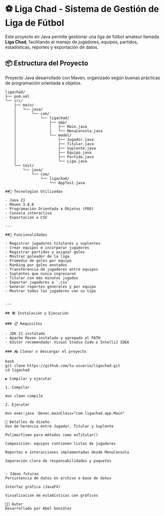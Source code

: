 # ⚽ Liga Chad - Sistema de Gestión de Liga de Fútbol

Este proyecto en Java permite gestionar una liga de fútbol amateur llamada **Liga Chad**, facilitando el manejo de jugadores, equipos, partidos, estadísticas, reportes y exportación de datos.

## 📦 Estructura del Proyecto

Proyecto Java desarrollado con Maven, organizado según buenas prácticas de programación orientada a objetos.

```text
ligachad/
├── pom.xml
└── src/
    ├── main/
    │   └── java/
    │       └── com/
    │           └── ligachad/
    │               ├── app/
    │               │   ├── Main.java
    │               │   └── MenuConsola.java
    │               └── model/
    │                   ├── Jugador.java
    │                   ├── Titular.java
    │                   ├── Suplente.java
    │                   ├── Equipo.java
    │                   ├── Partido.java
    │                   └── Liga.java
    └── test/
        └── java/
            └── com/
                └── ligachad/
                    └── AppTest.java

##🧠 Tecnologías Utilizadas

- Java 21
- Maven 3.8.6
- Programación Orientada a Objetos (POO)
- Consola interactiva
- Exportación a CSV

---

##🚀 Funcionalidades

- Registrar jugadores titulares y suplentes
- Crear equipos e incorporar jugadores
- Registrar partidos y asignar goles
- Mostrar goleador de la liga
- Promedio de goles por equipo
- Ranking por goles anotados
- Transferencia de jugadores entre equipos
- Suplentes que nunca ingresaron
- Titular con más minutos jugados
- Exportar jugadores a `.csv`
- Generar reportes generales y por equipo
- Mostrar todos los jugadores con su tipo


---

## 🛠️ Instalación y Ejecución

### 📋 Requisitos

- JDK 21 instalado
- Apache Maven instalado y agregado al PATH
- Editor recomendado: Visual Studio Code o IntelliJ IDEA

### 📥 Clonar o descargar el proyecto

bash
git clone https://github.com/tu-usuario/ligachad.git
cd ligachad

▶️ Compilar y ejecutar

1. Compilar

mvn clean compile

2. Ejecutar

mvn exec:java -Dexec.mainClass="com.ligachad.app.Main"

📌 Detalles de diseño
Uso de herencia entre Jugador, Titular y Suplente

Polimorfismo para métodos como esTitular()

Composición: equipos contienen listas de jugadores

Reportes e interacciones implementadas desde MenuConsola

Separación clara de responsabilidades y paquetes


💡 Ideas futuras
Persistencia de datos en archivo o base de datos

Interfaz gráfica (JavaFX)

Visualización de estadísticas con gráficos

👨‍💻 Autor
Desarrollado por Abel González




